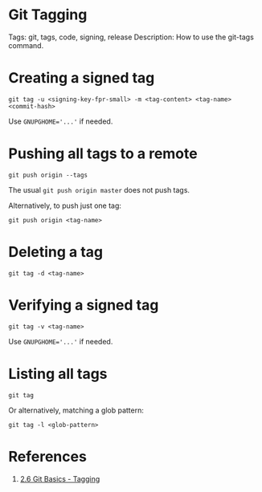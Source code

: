 # Git Tagging

Tags: git, tags, code, signing, release
Description: How to use the git-tags command.

# Creating a signed tag

    git tag -u <signing-key-fpr-small> -m <tag-content> <tag-name> <commit-hash>

Use `GNUPGHOME='...'` if needed.

# Pushing all tags to a remote

    git push origin --tags
    
The usual `git push origin master` does not push tags.

Alternatively, to push just one tag:

    git push origin <tag-name>

# Deleting a tag

    git tag -d <tag-name>
    
# Verifying a signed tag

    git tag -v <tag-name>
    
Use `GNUPGHOME='...'` if needed.

# Listing all tags

    git tag
    
Or alternatively, matching a glob pattern:

    git tag -l <glob-pattern>

# References
1. [2.6 Git Basics - Tagging](https://git-scm.com/book/en/v2/Git-Basics-Tagging)

